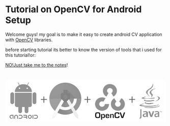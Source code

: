 # Tutorial on OpenCV for Android Setup

Welcome guys!
my goal is to make it easy to create android CV application with [OpenCV](http://opencv.org/) libraries.

before starting tutorial its better to know the version of tools that i used for this tutorial!or:

[NO!Just take me to the notes](https://github.com/makbn/OpenCV_sample_android_studio/wiki)!

#

![OpenCV for Android](/images/logo.png)


